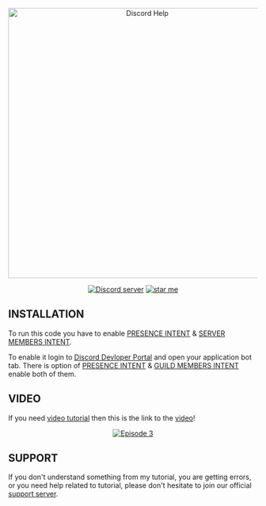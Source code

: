 <div align="center">
  <p>
    <a href="https://youtube.com/channel/UCKW0IAEQBhyFQHixopT2teQ"><img src="https://media.discordapp.net/attachments/926023641236377621/926023683120726016/20211230_133627.png" width="546" alt="Discord Help" /></a>
  </p>
  <p>
    <a href="https://discord.gg/H956rhJEm8"><img src="https://img.shields.io/discord/925633293754449921?color=5865F2&logo=discord&logoColor=white" alt="Discord server" /></a>
    <a href="https://github.com/discordhelp20/discord.jsV13Tutorial"><img src="https://img.shields.io/github/stars/discordhelp20/discord.jsV13Tutorial?style=social" alt="star me"></a>
  </p>
</div>

## INSTALLATION

To run this code you have to enable [PRESENCE INTENT](https://discord.com/developers/docs/topics/gateway#presence-update) & [SERVER MEMBERS INTENT](https://discord.com/developers/docs/topics/gateway#list-of-intents).<br />

To enable it login to [Discord Devloper Portal](https://discord.com/developers/applications) and open your application bot tab. There is option of [PRESENCE INTENT](https://discord.com/developers/docs/topics/gateway#presence-update) & [GUILD MEMBERS INTENT](https://discord.com/developers/docs/topics/gateway#list-of-intents) enable both of them.

## VIDEO

If you need [video tutorial](https://youtu.be/Htnf1jC0-tY) then this is the link to the [video](https://youtu.be/Htnf1jC0-tY)!
<div align="center">
  <p>
    <a href="https://youtu.be/Htnf1jC0-tY"><img src="https://media.discordapp.net/attachments/926023641236377621/927038206719963146/20220102_083921.jpg" alt="Episode 3" /></a>
  </p>
</div>

## SUPPORT

If you don't understand something from my tutorial, you are getting errors, or you need help related to tutorial, please don't hesitate to join our official [support server](https://discord.gg/H956rhJEm8).
